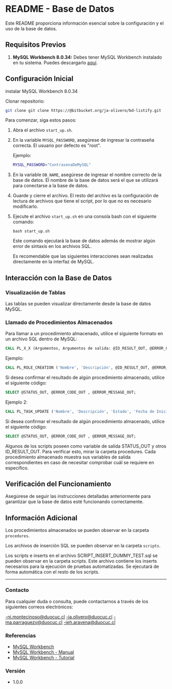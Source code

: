 # README - Base de Datos

Este README proporciona información esencial sobre la configuración y el uso de la base de datos.

## Requisitos Previos ##
1. **MySQL Workbench 8.0.34:** Debes tener MySQL Workbench instalado en tu sistema. Puedes descargarlo [aquí](https://dev.mysql.com/downloads/workbench/).



## Configuración Inicial ##
instalar MySQL Workbench 8.0.34

Clonar repositorio:

```bash
git clone git clone https://@bitbucket.org/ja-olivero/bd-listify.git

```
Para comenzar, siga estos pasos:

1. Abra el archivo `start_up.sh`.
2. En la variable `MYSQL_PASSWORD`, asegúrese de ingresar la contraseña correcta. El usuario por defecto es "root".

   Ejemplo:

   ```bash
   MYSQL_PASSWORD="ContrasenaDeMySQL"
   ```

3. En la variable `DB_NAME`, asegúrese de ingresar el nombre correcto de la base de datos. El nombre de la base de datos será el que se utilizará para conectarse a la base de datos.

4. Guarde y cierre el archivo. El resto del archivo es la configuración de lectura de archivos que tiene el script, por lo que no es necesario modificarlo.

5. Ejecute el archivo `start_up.sh` en una consola bash con el siguiente comando:

   ```
   bash start_up.sh
   ```

   Este comando ejecutará la base de datos además de mostrar algún error de sintaxis en los archivos SQL.

   Es recomendable que las siguientes interacciones sean realizadas directamente en la interfaz de MySQL.

## Interacción con la Base de Datos

### Visualización de Tablas

Las tablas se pueden visualizar directamente desde la base de datos MySQL.

### Llamado de Procedimientos Almacenados

Para llamar a un procedimiento almacenado, utilice el siguiente formato en un archivo SQL dentro de MySQL:

```sql
CALL PL_X_X (Argumentos, Argumentos de salida: @ID_RESULT_OUT, @ERROR_CODE_OUT , @ERROR_MESSAGE_OUT)
```

Ejemplo:

```sql
CALL PL_ROLE_CREATION ('Nombre', 'Descripción', @ID_RESULT_OUT, @ERROR_CODE_OUT , @ERROR_MESSAGE_OUT);
```

Si desea confirmar el resultado de algún procedimiento almacenado, utilice el siguiente código:

```sql
SELECT @STATUS_OUT, @ERROR_CODE_OUT , @ERROR_MESSAGE_OUT;
```
Ejemplo 2: 
    
```sql
CALL PL_TASK_UPDATE ('Nombre', 'Descripción', 'Estado', 'Fecha de Inicio', 'Fecha de Término', 'Fecha de Vencimiento', 'Prioridad', 'ID de Tarea', @STATUS_OUT, @ERROR_CODE_OUT , @ERROR_MESSAGE_OUT);
```

Si desea confirmar el resultado de algún procedimiento almacenado, utilice el siguiente código:

```sql
SELECT @STATUS_OUT, @ERROR_CODE_OUT , @ERROR_MESSAGE_OUT;
```
Algunos de los scripts poseen como variable de salida STATUS_OUT y otros ID_RESULT_OUT. Para verificar esto, mirar la carpeta procedures. Cada procedimiento almacenado muestra sus variables de salida correspondientes en caso de necesitar comprobar cuál se requiere en específico.

## Verificación del Funcionamiento

Asegúrese de seguir las instrucciones detalladas anteriormente para garantizar que la base de datos esté funcionando correctamente.

## Información Adicional

Los procedimientos almacenados se pueden observar en la carpeta `procedures`.

Los archivos de inserción SQL se pueden observar en la carpeta `scripts`.

Los scripts e inserts en el archivo SCRIPT_INSERT_DUMMY_TEST.sql se pueden observar en la carpeta scripts. Este archivo contiene los inserts necesarios para la ejecución de pruebas automatizadas.
Se ejecutará de forma automática con el resto de los scripts.


---

### Contacto ###

Para cualquier duda o consulta, puede contactarnos a través de los siguientes correos electrónicos:

-ni.montecinoso@duocuc.cl
-ja.olivero@duocuc.cl
-ma.parraguezv@duocuc.cl
-jeh.aravena@duocuc.cl


### Referencias ###  

- [MySQL Workbench](https://dev.mysql.com/downloads/workbench/)
- [MySQL Workbench - Manual](https://dev.mysql.com/doc/workbench/en/)
- [MySQL Workbench - Tutorial](https://www.youtube.com/watch?v=7S_tz1z_5bA)

### Versión ###
- 1.0.0

